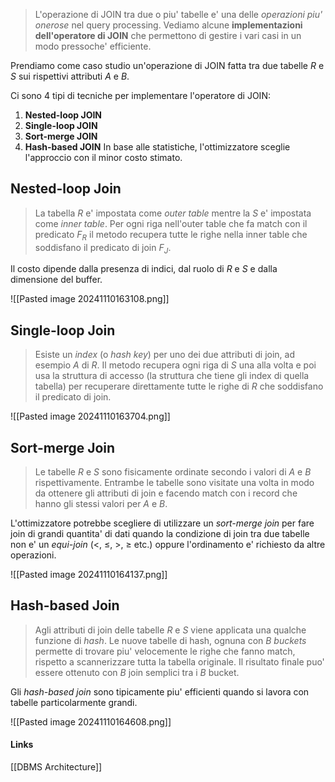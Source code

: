 >L'operazione di JOIN tra due o piu' tabelle e' una delle *operazioni piu' onerose* nel query processing. Vediamo alcune **implementazioni dell'operatore di JOIN** che permettono di gestire i vari casi in un modo pressoche' efficiente.

Prendiamo come caso studio un'operazione di JOIN fatta tra due tabelle $R$ e $S$ sui rispettivi attributi $A$ e $B$.

Ci sono 4 tipi di tecniche per implementare l'operatore di JOIN:
1. **Nested-loop JOIN**
2. **Single-loop JOIN**
3. **Sort-merge JOIN**
4. **Hash-based JOIN**
In base alle statistiche, l'ottimizzatore sceglie l'approccio con il minor costo stimato.

## Nested-loop Join
>La tabella $R$ e' impostata come *outer table* mentre la $S$ e' impostata come *inner table*. Per ogni riga nell'outer table che fa match con il predicato $F_R$ il metodo recupera tutte le righe nella inner table che soddisfano il predicato di join $F_J$.

Il costo dipende dalla presenza di indici, dal ruolo di $R$ e $S$ e dalla dimensione del buffer.

![[Pasted image 20241110163108.png]]

## Single-loop Join
>Esiste un *index* (o *hash key*) per uno dei due attributi di join, ad esempio $A$ di $R$. Il metodo recupera ogni riga di $S$ una alla volta e poi usa la struttura di accesso (la struttura che tiene gli index di quella tabella) per recuperare direttamente tutte le righe di $R$ che soddisfano il predicato di join.

![[Pasted image 20241110163704.png]]

## Sort-merge Join
>Le tabelle $R$ e $S$ sono fisicamente ordinate secondo i valori di $A$ e $B$ rispettivamente. Entrambe le tabelle sono visitate una volta in modo da ottenere gli attributi di join e facendo match con i record che hanno gli stessi valori per $A$ e $B$.

L'ottimizzatore potrebbe scegliere di utilizzare un *sort-merge join* per fare join di grandi quantita' di dati quando la condizione di join tra due tabelle non e' un *equi-join* ($\lt$, $\leq$, $\gt$, $\geq$ etc.) oppure l'ordinamento e' richiesto da altre operazioni.

![[Pasted image 20241110164137.png]]

## Hash-based Join
>Agli attributi di join delle tabelle $R$ e $S$ viene applicata una qualche funzione di *hash*. Le nuove tabelle di hash, ognuna con $B$ *buckets* permette di trovare piu' velocemente le righe che fanno match, rispetto a scannerizzare tutta la tabella originale. Il risultato finale puo' essere ottenuto con $B$ join semplici tra i $B$ bucket.

Gli *hash-based join* sono tipicamente piu' efficienti quando si lavora con tabelle particolarmente grandi.

![[Pasted image 20241110164608.png]]

#### Links
[[DBMS Architecture]]